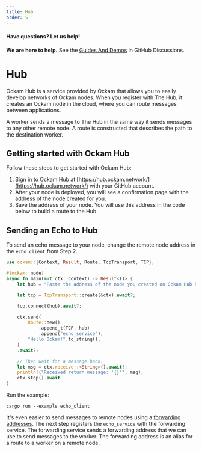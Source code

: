 ```yaml
---
title: Hub
order: 5
---
```


#### Have questions? Let us help!

**We are here to help.** See the [Guides And Demos](https://github.com/ockam-network/ockam/discussions/1134) in
GitHub Discussions.

# Hub

Ockam Hub is a service provided by Ockam that allows you to easily develop networks of Ockam nodes. When you register with The Hub, it creates an Ockam node in the cloud, where you can route messages between applications.

A worker sends a message to The Hub in the same way it sends messages to any other remote node. A route is constructed that describes the path to the destination worker.

## Getting started with Ockam Hub

Follow these steps to get started with Ockam Hub:

1. Sign in to Ockam Hub at [https://hub.ockam.network/](https://hub.ockam.network/) with your GitHub account.
1. After your node is deployed, you will see a confirmation page with the address of the node created for you.
1. Save the address of your node. You will use this address in the code below to build a route to the Hub.

## Sending an Echo to Hub

To send an echo message to your node, change the remote node address in the `echo_client` from Step 2.

```rust
use ockam::{Context, Result, Route, TcpTransport, TCP};

#[ockam::node]
async fn main(mut ctx: Context) -> Result<()> {
    let hub = "Paste the address of the node you created on Ockam Hub here.";

    let tcp = TcpTransport::create(&ctx).await?;

    tcp.connect(hub).await?;

    ctx.send(
        Route::new()
            .append_t(TCP, hub)
            .append("echo_service"),
        "Hello Ockam!".to_string(),
    )
    .await?;

    // Then wait for a message back!
    let msg = ctx.receive::<String>().await?;
    println!("Received return message: '{}'", msg);
    ctx.stop().await
}
```

Run the example:

```shell
cargo run --example echo_client
```

It's even easier to send messages to remote nodes using a [forwarding addresses](/learn/how-to-guides/rust/04-forwarding). The next step registers the
`echo_service` with the forwarding service. The forwarding service sends a forwarding address that we can use to send
messages to the worker. The forwarding address is an alias for a route to a worker on a remote node.

